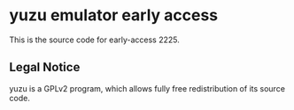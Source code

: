 yuzu emulator early access
=============

This is the source code for early-access 2225.

## Legal Notice

yuzu is a GPLv2 program, which allows fully free redistribution of its source code.